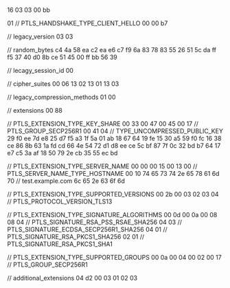 16 03 03 00 bb

01 // PTLS_HANDSHAKE_TYPE_CLIENT_HELLO
00 00 b7

// legacy_version
03 03

// random_bytes
c4 4a 58 ea c2 ea e6 c7 f9 6a
83 78 83 55 26 51 5c da ff f5
37 40 d0 8b ce 51 45 00 ff bb
56 39

// lecagy_session_id
00

// cipher_suites
00 06
13 02
13 01
13 03

// legacy_compression_methods
01
00

// extensions
00 88

// PTLS_EXTENSION_TYPE_KEY_SHARE
00 33
00 47
00 45
00 17 // PTLS_GROUP_SECP256R1
00 41
04 // TYPE_UNCOMPRESSED_PUBLIC_KEY
29 f0 ee 7d e8 25 d7 f5 a3 1f
5a 01 ab 18 67 64 19 fe 15 30
a5 59 f0 fc 16 38 ce 86 8b 63
1a fd cd 66 4e 54 72 d1 d8 ee
ce 5c bf 87 7f 0c 32 bd b7 64
17 e7 c5 3a af 18 50 79 2e cb
35 55 ec bd

// PTLS_EXTENSION_TYPE_SERVER_NAME
00 00
00 15
00 13
00 // PTLS_SERVER_NAME_TYPE_HOSTNAME
00 10
74 65 73 74 2e 65 78 61 6d 70 // test.example.com
6c 65 2e 63 6f 6d

// PTLS_EXTENSION_TYPE_SUPPORTED_VERSIONS
00 2b
00 03
02
03 04 // PTLS_PROTOCOL_VERSION_TLS13

// PTLS_EXTENSION_TYPE_SIGNATURE_ALGORITHMS
00 0d
00 0a
00 08
08 04 // PTLS_SIGNATURE_RSA_PSS_RSAE_SHA256
04 03 // PTLS_SIGNATURE_ECDSA_SECP256R1_SHA256
04 01 // PTLS_SIGNATURE_RSA_PKCS1_SHA256
02 01 // PTLS_SIGNATURE_RSA_PKCS1_SHA1

// PTLS_EXTENSION_TYPE_SUPPORTED_GROUPS
00 0a
00 04
00 02
00 17 // PTLS_GROUP_SECP256R1

// additional_extensions
 04 d2
 00 03
 01 02 03